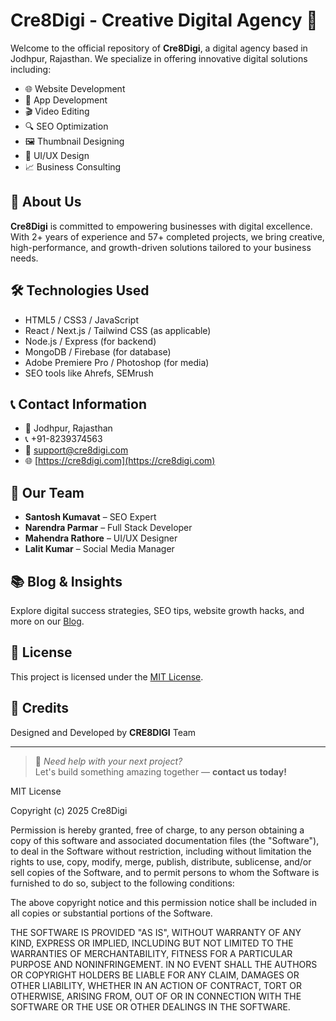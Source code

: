 # Cre8Digi - Creative Digital Agency 🚀

Welcome to the official repository of **Cre8Digi**, a digital agency based in Jodhpur, Rajasthan. We specialize in offering innovative digital solutions including:

- 🌐 Website Development
- 📱 App Development
- 🎬 Video Editing
- 🔍 SEO Optimization
- 🖼️ Thumbnail Designing
- 🧠 UI/UX Design
- 📈 Business Consulting

## 🚀 About Us
**Cre8Digi** is committed to empowering businesses with digital excellence. With 2+ years of experience and 57+ completed projects, we bring creative, high-performance, and growth-driven solutions tailored to your business needs.

## 🛠️ Technologies Used
- HTML5 / CSS3 / JavaScript
- React / Next.js / Tailwind CSS (as applicable)
- Node.js / Express (for backend)
- MongoDB / Firebase (for database)
- Adobe Premiere Pro / Photoshop (for media)
- SEO tools like Ahrefs, SEMrush

## 📞 Contact Information
- 📍 Jodhpur, Rajasthan  
- 📞 +91-8239374563  
- 📧 support@cre8digi.com  
- 🌐 [https://cre8digi.com](https://cre8digi.com)

## 💼 Our Team
- **Santosh Kumavat** – SEO Expert  
- **Narendra Parmar** – Full Stack Developer  
- **Mahendra Rathore** – UI/UX Designer  
- **Lalit Kumar** – Social Media Manager

## 📚 Blog & Insights
Explore digital success strategies, SEO tips, website growth hacks, and more on our [Blog](#).

## 📄 License
This project is licensed under the [MIT License](LICENSE).

## 🙌 Credits
Designed and Developed by **CRE8DIGI** Team

---

> 🚨 _Need help with your next project?_  
> Let's build something amazing together — **contact us today!**


MIT License

Copyright (c) 2025 Cre8Digi

Permission is hereby granted, free of charge, to any person obtaining a copy
of this software and associated documentation files (the "Software"), to deal
in the Software without restriction, including without limitation the rights
to use, copy, modify, merge, publish, distribute, sublicense, and/or sell
copies of the Software, and to permit persons to whom the Software is
furnished to do so, subject to the following conditions:

The above copyright notice and this permission notice shall be included in
all copies or substantial portions of the Software.

THE SOFTWARE IS PROVIDED "AS IS", WITHOUT WARRANTY OF ANY KIND, EXPRESS OR
IMPLIED, INCLUDING BUT NOT LIMITED TO THE WARRANTIES OF MERCHANTABILITY,
FITNESS FOR A PARTICULAR PURPOSE AND NONINFRINGEMENT. IN NO EVENT SHALL THE
AUTHORS OR COPYRIGHT HOLDERS BE LIABLE FOR ANY CLAIM, DAMAGES OR OTHER
LIABILITY, WHETHER IN AN ACTION OF CONTRACT, TORT OR OTHERWISE, ARISING FROM,
OUT OF OR IN CONNECTION WITH THE SOFTWARE OR THE USE OR OTHER DEALINGS IN
THE SOFTWARE.
